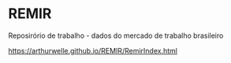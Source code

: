 # REMIR
Reposirório de trabalho - dados do mercado de trabalho brasileiro

https://arthurwelle.github.io/REMIR/RemirIndex.html
